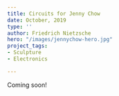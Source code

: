 ```yaml
---
title: Circuits for Jenny Chow
date: October, 2019
type: ''
author: Friedrich Nietzsche
hero: "/images/jennychow-hero.jpg"
project_tags:
- Sculpture
- Electronics

---
```

Coming soon!